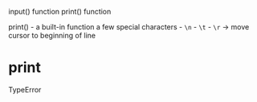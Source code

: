 input() function
print() function

print() - a built-in function
a few special characters
    - `\n`
    - `\t`
    - `\r` -> move cursor to beginning of line


# print

TypeError

